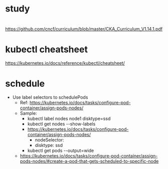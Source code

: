 # study

# 
https://github.com/cncf/curriculum/blob/master/CKA_Curriculum_V1.14.1.pdf

# kubectl cheatsheet
https://kubernetes.io/docs/reference/kubectl/cheatsheet/

# schedule
  * Use label selectors to schedulePods
    * Ref: https://kubernetes.io/docs/tasks/configure-pod-container/assign-pods-nodes/
    * Sample: 
        *  kubectl label nodes node1 disktype=ssd
        *  kubectl get nodes --show-labels
        *  https://kubernetes.io/docs/tasks/configure-pod-container/assign-pods-nodes/
            * nodeSelector:
            * disktype: ssd
        *  kubectl get pods --output=wide
    * https://kubernetes.io/docs/tasks/configure-pod-container/assign-pods-nodes/#create-a-pod-that-gets-scheduled-to-specific-node
  


